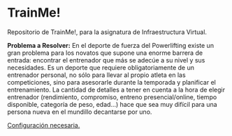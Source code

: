 # TrainMe!
Repositorio de TrainMe!, para la asignatura de Infraestructura Virtual.

**Problema a Resolver:**
En el deporte de fuerza del Powerlifting existe un gran problema para los novatos que supone una enorme barrera de entrada: encontrar el entrenador que más se adecúe a su nivel y sus necesidades. Es un deporte que requiere obligatoriamente de un entrenador personal, no sólo para llevar al propio atleta en las competiciones, sino para asesorarle durante la temporada y planificar el entrenamiento. La cantidad de detalles a tener en cuenta a la hora de elegir entrenador (rendimiento, compromiso, entreno presencial/online, tiempo disponible, categoría de peso, edad...) hace que sea muy difícil para una persona nueva en el mundillo decantarse por uno.

[Configuración necesaria.](./documentacion/configuracion.md) 
